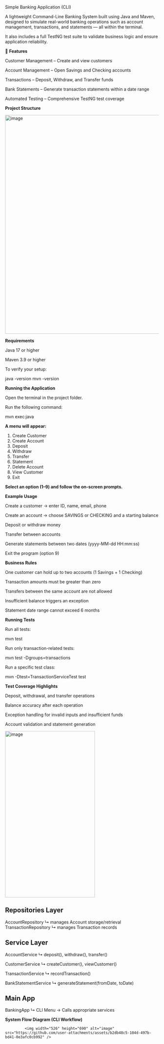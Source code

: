 Simple Banking Application (CLI)

A lightweight Command-Line Banking System built using Java and Maven, designed to simulate real-world banking operations such as account management, transactions, and statements — all within the terminal.

It also includes a full TestNG test suite to validate business logic and ensure application reliability.

🚀 **Features**

Customer Management – Create and view customers

Account Management – Open Savings and Checking accounts

Transactions – Deposit, Withdraw, and Transfer funds

Bank Statements – Generate transaction statements within a date range

Automated Testing – Comprehensive TestNG test coverage

**Project Structure**



<img width="554" height="714" alt="image" src="https://github.com/user-attachments/assets/6be4f695-be5a-40c3-8ac5-8bd9820997cf" />


**Requirements**

Java 17 or higher

Maven 3.9 or higher

To verify your setup:

java -version
mvn -version

**Running the Application**

Open the terminal in the project folder.

Run the following command:

mvn exec:java


**A menu will appear:**

1) Create Customer  
2) Create Account  
3) Deposit  
4) Withdraw  
5) Transfer  
6) Statement  
7) Delete Account  
8) View Customer  
9) Exit  


**Select an option (1–9) and follow the on-screen prompts.**

**Example Usage**

Create a customer → enter ID, name, email, phone

Create an account → choose SAVINGS or CHECKING and a starting balance

Deposit or withdraw money

Transfer between accounts

Generate statements between two dates (yyyy-MM-dd HH:mm:ss)

Exit the program (option 9)

**Business Rules**

One customer can hold up to two accounts (1 Savings + 1 Checking)

Transaction amounts must be greater than zero

Transfers between the same account are not allowed

Insufficient balance triggers an exception

Statement date range cannot exceed 6 months

**Running Tests**

Run all tests:

mvn test


Run only transaction-related tests:

mvn test -Dgroups=transactions


Run a specific test class:

mvn -Dtest=TransactionServiceTest test

**Test Coverage Highlights**

Deposit, withdrawal, and transfer operations

Balance accuracy after each operation

Exception handling for invalid inputs and insufficient funds

Account validation and statement generation

<img width="294" height="543" alt="image" src="https://github.com/user-attachments/assets/6e500f33-61a6-47b2-923c-5e123135c8a3" />


Repositories Layer
------------------
AccountRepository
  ↳ manages Account storage/retrieval
TransactionRepository
  ↳ manages Transaction records

Service Layer
-------------
AccountService
  ↳ deposit(), withdraw(), transfer()

CustomerService
  ↳ createCustomer(), viewCustomer()

TransactionService
  ↳ recordTransaction()

BankStatementService
  ↳ generateStatement(fromDate, toDate)

Main App
--------
BankingApp
  ↳ CLI Menu → Calls appropriate services

**System Flow Diagram (CLI Workflow)**


             <img width="526" height="690" alt="image" src="https://github.com/user-attachments/assets/b2db48c5-104d-497b-bd41-0e3afc0cb992" />

